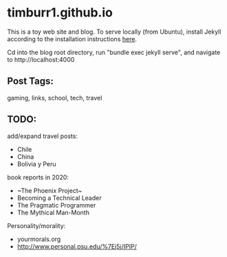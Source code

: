 # timburr1.github.io
This is a toy web site and blog. To serve locally (from Ubuntu), install Jekyll according to the installation instructions [here](https://jekyllrb.com/docs/).  

Cd into the blog root directory, run "bundle exec jekyll serve", and navigate to http://localhost:4000  

## Post Tags:
gaming, links, school, tech, travel  

## TODO:
add/expand travel posts:  
* Chile  
* China  
* Bolivia y Peru  

book reports in 2020:  
* ~The Phoenix Project~
* Becoming a Technical Leader  
* The Pragmatic Programmer  
* The Mythical Man-Month  

Personality/morality:  
* yourmorals.org
* http://www.personal.psu.edu/%7Ej5j/IPIP/
